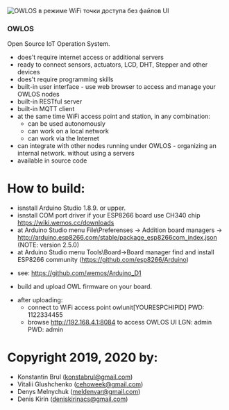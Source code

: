 ![OWLOS в режиме WiFi точки доступа без файлов UI](https://github.com/KirinDenis/owlos/blob/master/OWLOSResource/images/owlos_scheme_logo.png)

### OWLOS
Open Source IoT Operation System.
- does't require internet access or additional servers
- ready to connect sensors, actuators, LCD, DHT, Stepper and other devices
- does't require programming skills
- built-in user interface - use web browser to access and manage your OWLOS nodes
- built-in RESTful server
- built-in MQTT client
- at the same time WiFi access point and station, in any combination: 
	- can be used autonomously
	- can work on a local network
	- can work via the Internet 
- can integrate with other nodes running under OWLOS - organizing an internal network. without using a servers
- available in source code

# How to build:
  - isnstall Arduino Studio 1.8.9. or upper.
  - isnstall COM port driver if your ESP8266 board use CH340 chip https://wiki.wemos.cc/downloads
  - at Arduino Studio menu File\Preferenses -> Addition board managers -> http://arduino.esp8266.com/stable/package_esp8266com_index.json (NOTE: version 2.5.0)
  - at Arduino Studio menu Tools\Board->Board manager find and install ESP8266 community (https://github.com/esp8266/Arduino)
  * see: https://github.com/wemos/Arduino_D1
  - build and upload OWL firmware on your board.
  * after uploading:  
	- connect to WiFi access point owlunit[YOURESPCHIPID]  PWD: 1122334455
	- browse http://192.168.4.1:8084 to access OWLOS UI LGN: admin PWD: admin
	
# Copyright 2019, 2020 by:
- Konstantin Brul (konstabrul@gmail.com)
- Vitalii Glushchenko (cehoweek@gmail.com)
- Denys Melnychuk (meldenvar@gmail.com)
- Denis Kirin (deniskirinacs@gmail.com)
